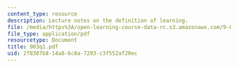 ```yaml
---
content_type: resource
description: Lecture notes on the definition of learning.
file: /media/https%3A/open-learning-course-data-rc.s3.amazonaws.com/9-03-neural-basis-of-learning-and-memory-fall-2007/2f8307b814a86c8a7293c3f552af20ec_903q1.pdf
file_type: application/pdf
resourcetype: Document
title: 903q1.pdf
uid: 2f8307b8-14a8-6c8a-7293-c3f552af20ec
---
```

